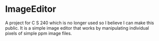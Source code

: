 # ImageEditor
A project for C S 240 which is no longer used so I believe I can make this public. It is a simple image editor that works by manipulating individual pixels of simple ppm image files.
